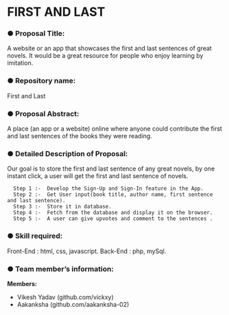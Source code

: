 # FIRST AND LAST

### ● Proposal Title:

A website or an app that showcases the first and last sentences of great novels. It would be a great resource for people who enjoy learning by imitation.

### ● Repository name: 

First and Last

### ● Proposal Abstract:

A place (an app or a website) online where anyone could contribute the first and last sentences of the books they were reading.

### ● Detailed Description of Proposal:

Our goal is to store the first and last sentence of any great novels, by one instant click, a user will get the first and last sentence of novels.

```
  Step 1 :-  Develop the Sign-Up and Sign-In feature in the App. 
  Step 2 :-  Get User input(book title, author name, first sentence and last sentence).
  Step 3 :-  Store it in database.
  Step 4 :-  Fetch from the database and display it on the browser.
  Step 5 :-  A user can give upvotes and comment to the sentences .
```

### ● Skill required:

Front-End :  html, css, javascript.
Back-End  :  php, mySql.
		
### ● Team member’s information:
 	
**Members:**

* Vikesh Yadav (github.com/vickxy)
* Aakanksha (github.com/aakanksha-02)


